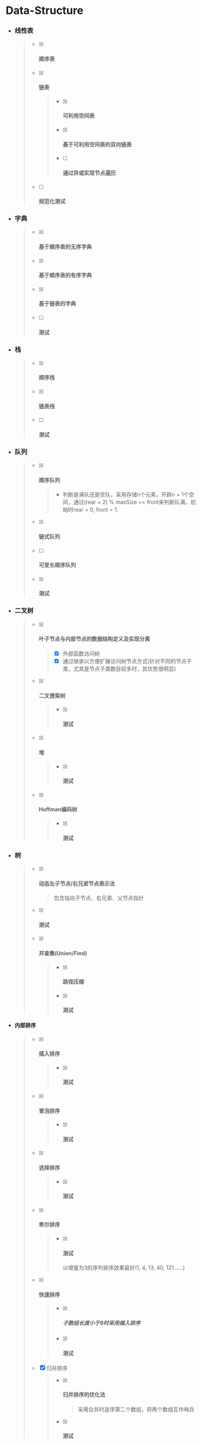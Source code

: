 # Data-Structure

* ### 线性表

  > - [x] #### 顺序表
  >
  > - [x] #### 链表
  >
  >   > - [x] #### 可利用空间表
  >   >
  >   > - [x] #### 基于可利用空间表的双向链表
  >   >
  >   > - [ ] #### 通过异或实现节点遍历
  >
  > - [ ] #### 规范化测试

* ### 字典

  > - [x] #### 基于顺序表的无序字典
  >
  > - [x] #### 基于顺序表的有序字典
  >
  > - [x] #### 基于链表的字典
  >
  > - [ ] #### 测试

* ### 栈

  > - [x] #### 顺序栈
  >
  > - [x] #### 链表栈
  >
  > - [ ] #### 测试

- ### 队列

  > - [x] #### 顺序队列
  >
  >   > - 判断是满队还是空队，采用存储n个元素，开辟n + 1个空间，通过(rear + 2) % maxSize == front来判断队满，初始时rear = 0, front = 1.
  >
  > - [x] #### 链式队列
  >
  > - [ ] #### 可变长顺序队列
  >
  > - [x] #### 测试
  
- ### 二叉树

  > - [x] #### 叶子节点与内部节点的数据结构定义及实现分离
  >
  >   > - [x] 外部函数访问树
  >   >- [x] 通过继承以方便扩展访问树节点方式(针对不同的节点子类，尤其是节点子类数目较多时，其优势很明显) 
  >   
  > - [x] #### 二叉搜索树
  >
  >   > - [x] #### 测试
  >   
  > - [x] #### 堆
  >
  >   > - [x] #### 测试
  >   
  > - [x] #### Huffman编码树
  >
  >   > - [x] #### 测试

- ### 树

  > - [x] #### 动态左子节点/右兄弟节点表示法
  >
  >   > 包含指向子节点、右兄弟、父节点指针
  >
  > - [x] #### 测试
  >
  > - [x] #### 并查集(Union/Find)
  >
  >   > - [x] #### 路径压缩
  >   >
  >   > - [x] #### 测试

- #### 内部排序

  > - [x] #### 插入排序
  >
  >   > - [x] #### 测试
  >
  > - [x] #### 冒泡排序
  >
  >   > - [x] #### 测试
  >
  > - [x] #### 选择排序
  >
  >   > - [x] #### 测试
  >
  > - [x] #### 希尔排序
  >
  >   > - [x] #### 测试
  >   >
  >   >   以增量为3的序列排序效果最好(1, 4, 13, 40, 121 .....)
  >   
  > - [x] #### 快速排序
  >
  >   > - [x] ##### 子数组长度小于9时采用插入排序
  >   >
  >   > - [x] #### 测试
  >
  > - [x] 归并排序
  >
  >   > - [x] #### 归并排序的优化法
  >   >
  >   >   >  采用合并时逆序第二个数组，将两个数组互作哨兵
  >   >
  >   > - [x] #### 测试